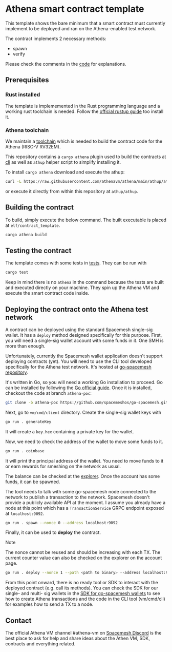 # Athena smart contract template

This template shows the bare minimum that a smart contract must currently implement
to be deployed and ran on the Athena-enabled test network.

The contract implements 2 necessary methods:

- spawn
- verify

Please check the comments in the [code](src/contract.rs) for explanations.

## Prerequisites

### Rust installed

The template is implememented in the Rust programming language and a working rust toolchain is needed.
Follow the [official rustup guide](https://rustup.rs) too install it.

### Athena toolchain

We maintain a [toolchain](https://github.com/athenavm/rustc-rv32e-toolchain) which
is needed to build the contract code for the Athena (RISC-V RV32EM).

This repository contains a `cargo athena` plugin used to build the contracts
at [cli](../../cli) as well as `athup` helper script to simplify installing it.

To install `cargo athena` download and execute the athup:

```sh
curl -L https://raw.githubusercontent.com/athenavm/athena/main/athup/athup | bash
```

or execute it directly from within this repository at `athup/athup`.

## Building the contract

To build, simply execute the below command. The built executable is placed at `elf/contract_template`.

```sh
cargo athena build
```

## Testing the contract

The template comes with some tests in [tests](tests/test.rs). They can be run with

```sh
cargo test
```

Keep in mind there is no `athena` in the command because the tests are built and executed directly on your machine. They spin up the Athena VM and execute the smart contract code inside.

## Deploying the contract onto the Athena test network

A contract can be deployed using the standard Spacemesh single-sig wallet.
It has a `deploy` method designed specifically for this purpose.
First, you will need a single-sig wallet account with some funds in it.
One SMH is more than enough.

Unfortunately, currently the Spacemesh wallet application doesn't support
deploying contracts (yet).
You will need to use the CLI tool developed specifically for the Athena test network.
It's hosted at [go-spacemesh repository](https://github.com/spacemeshos/go-spacemesh/tree/athena-poc/vm/cmd/client).

It's written in Go, so you will need a working Go installation to proceed.
Go can be installed by following the [Go official guide](https://go.dev/doc/install).
Once it is installed, checkout the code at branch `athena-poc`:

```sh
git clone -b athena-poc https://github.com/spacemeshos/go-spacemesh.git

```

Next, go to `vm/cmd/client` directory. Create the single-sig wallet keys with

```sh
go run . generateKey
```

It will create a `key.hex` containing a private key for the wallet.

Now, we need to check the address of the wallet to move some funds to it.

```sh
go run . coinbase
```

It will print the principal address of the wallet.
You need to move funds to it or earn rewards for smeshing on the network as usual.

The balance can be checked at the [explorer](https://explorer-devnet-athena.spacemesh.network/accounts).
Once the account has some funds, it can be spawned.

The tool needs to talk with some go-spacemesh node connected to
the network to publish a transaction to the network.
Spacemesh doesn't provide a publicly available API at the moment.
I assume you already have a node at this point which has a `TransactionService` GRPC endpoint exposed at `localhost:9092`.

```sh
go run . spawn --nonce 0 --address localhost:9092
```

Finally, it can be used to **deploy** the contract.

> [!NOTE]
> The nonce cannot be reused and should be increasing with each TX.
> The current counter value can also be checked on the explorer on the account page.

```sh
go run . deploy --nonce 1 --path <path to binary> --address localhost:9092
```

From this point onward, there is no ready tool or SDK to interact with the deployed contract (e.g. call its methods).
You can check the SDK for our single- and multi- sig wallets in the [SDK for go-spacemesh wallets](https://github.com/spacemeshos/go-spacemesh/blob/athena-poc/vm/sdk)
to see how to create Athena transactions and the code in the CLI tool (vm/cmd/cli) for examples how to send a TX to a node.

## Contact

The official Athena VM channel #athena-vm on [Spacemesh Discord](https://discord.gg/spacemesh)
is the best place to ask for help and share ideas about the Athen VM, SDK, contracts and everything related.

